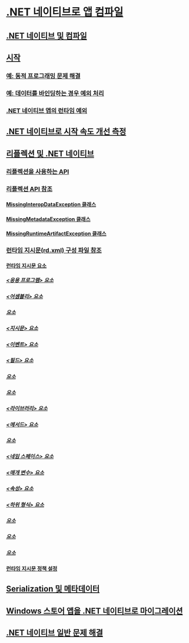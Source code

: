 # [.NET 네이티브로 앱 컴파일](index.md)
## [.NET 네이티브 및 컴파일](net-native-and-compilation.md)
## [시작](getting-started-with-net-native.md)
### [예: 동적 프로그래밍 문제 해결](example-troubleshooting-dynamic-programming.md)
### [예: 데이터를 바인딩하는 경우 예외 처리](example-handling-exceptions-when-binding-data.md)
### [.NET 네이티브 앱의 런타임 예외](runtime-exceptions-in-net-native-apps.md)
## [.NET 네이티브로 시작 속도 개선 측정](measuring-startup-improvement-with-net-native.md)
## [리플렉션 및 .NET 네이티브](reflection-and-net-native.md)
### [리플렉션을 사용하는 API](apis-that-rely-on-reflection.md)
### [리플렉션 API 참조](net-native-reflection-api-reference.md)
#### [MissingInteropDataException 클래스](missinginteropdataexception-class-net-native.md)
#### [MissingMetadataException 클래스](missingmetadataexception-class-net-native.md)
#### [MissingRuntimeArtifactException 클래스](missingruntimeartifactexception-class-net-native.md)
### [런타임 지시문(rd.xml) 구성 파일 참조](runtime-directives-rd-xml-configuration-file-reference.md)
#### [런타임 지시문 요소](runtime-directive-elements.md)
##### [<응용 프로그램> 요소](application-element-net-native.md)
##### [<어셈블리> 요소](assembly-element-net-native.md)
##### [<AttributeImplies> 요소](attributeimplies-element-net-native.md)
##### [<지시문> 요소](directives-element-net-native.md)
##### [<이벤트> 요소](event-element-net-native.md)
##### [<필드> 요소](field-element-net-native.md)
##### [<GenericParameter> 요소](genericparameter-element-net-native.md)
##### [<ImpliesType> 요소](impliestype-element-net-native.md)
##### [<라이브러리> 요소](library-element-net-native.md)
##### [<메서드> 요소](method-element-net-native.md)
##### [<MethodInstantiation> 요소](methodinstantiation-element-net-native.md)
##### [<네임 스페이스> 요소](namespace-element-net-native.md)
##### [<매개 변수> 요소](parameter-element-net-native.md)
##### [<속성> 요소](property-element-net-native.md)
##### [<하위 형식> 요소](subtypes-element-net-native.md)
##### [<Type> 요소](type-element-net-native.md)
##### [<TypeInstantiation> 요소](typeinstantiation-element-net-native.md)
##### [<TypeParameter> 요소](typeparameter-element-net-native.md)
#### [런타임 지시문 정책 설정](runtime-directive-policy-settings.md)
## [Serialization 및 메타데이터](serialization-and-metadata.md)
## [Windows 스토어 앱을 .NET 네이티브로 마이그레이션](migrating-your-windows-store-app-to-net-native.md)
## [.NET 네이티브 일반 문제 해결](net-native-general-troubleshooting.md)
